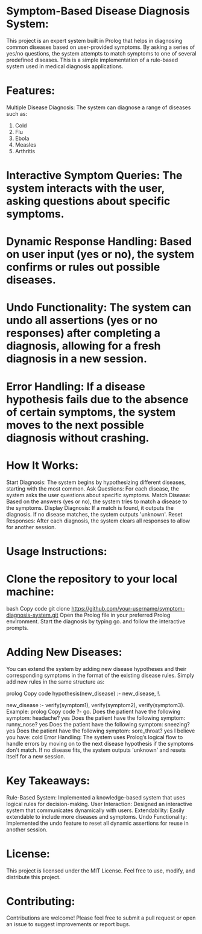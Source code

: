 # Symptom-Based Disease Diagnosis System:
This project is an expert system built in Prolog that helps in diagnosing common diseases based on user-provided symptoms. By asking a series of yes/no questions, the system attempts to match symptoms to one of several predefined diseases. This is a simple implementation of a rule-based system used in medical diagnosis applications.

# Features:
Multiple Disease Diagnosis: The system can diagnose a range of diseases such as:
1. Cold
2. Flu
3. Ebola
4. Measles
5. Arthritis
# Interactive Symptom Queries: The system interacts with the user, asking questions about specific symptoms.
# Dynamic Response Handling: Based on user input (yes or no), the system confirms or rules out possible diseases.
# Undo Functionality: The system can undo all assertions (yes or no responses) after completing a diagnosis, allowing for a fresh diagnosis in a new session.
# Error Handling: If a disease hypothesis fails due to the absence of certain symptoms, the system moves to the next possible diagnosis without crashing.

# How It Works:
Start Diagnosis: The system begins by hypothesizing different diseases, starting with the most common.
Ask Questions: For each disease, the system asks the user questions about specific symptoms.
Match Disease: Based on the answers (yes or no), the system tries to match a disease to the symptoms.
Display Diagnosis: If a match is found, it outputs the diagnosis. If no disease matches, the system outputs 'unknown'.
Reset Responses: After each diagnosis, the system clears all responses to allow for another session.

# Usage Instructions:

# Clone the repository to your local machine:
bash
Copy code
git clone https://github.com/your-username/symptom-diagnosis-system.git
Open the Prolog file in your preferred Prolog environment.
Start the diagnosis by typing go. and follow the interactive prompts.

# Adding New Diseases:
You can extend the system by adding new disease hypotheses and their corresponding symptoms in the format of the existing disease rules. Simply add new rules in the same structure as:

prolog
Copy code
hypothesis(new_disease) :- new_disease, !.

new_disease :-
    verify(symptom1),
    verify(symptom2),
    verify(symptom3).
Example:
prolog
Copy code
?- go.
Does the patient have the following symptom: headache? yes
Does the patient have the following symptom: runny_nose? yes
Does the patient have the following symptom: sneezing? yes
Does the patient have the following symptom: sore_throat? yes
I believe you have: cold
Error Handling:
The system uses Prolog’s logical flow to handle errors by moving on to the next disease hypothesis if the symptoms don't match.
If no disease fits, the system outputs 'unknown' and resets itself for a new session.

# Key Takeaways:
Rule-Based System: Implemented a knowledge-based system that uses logical rules for decision-making.
User Interaction: Designed an interactive system that communicates dynamically with users.
Extendability: Easily extendable to include more diseases and symptoms.
Undo Functionality: Implemented the undo feature to reset all dynamic assertions for reuse in another session.

# License:
This project is licensed under the MIT License. Feel free to use, modify, and distribute this project.

# Contributing:
Contributions are welcome! Please feel free to submit a pull request or open an issue to suggest improvements or report bugs.
